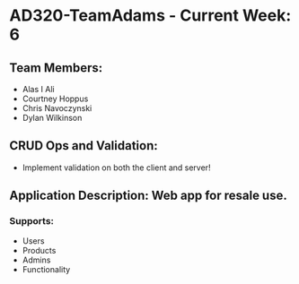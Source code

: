 
# AD320-TeamAdams - Current Week: 6

## Team Members:
* Alas I Ali
* Courtney Hoppus
* Chris Navoczynski
* Dylan Wilkinson

## CRUD Ops and Validation:
* Implement validation on both the client and server!


## Application Description: Web app for resale use.
### Supports:
* Users
* Products
* Admins
* Functionality
